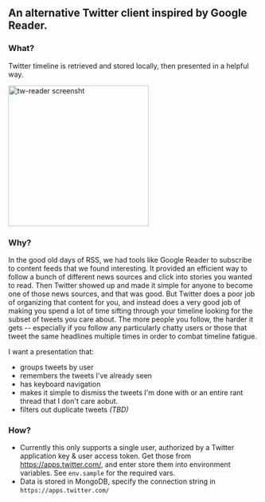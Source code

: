 ## An alternative Twitter client inspired by Google Reader. 

### What?
Twitter timeline is retrieved and stored locally, then presented in a helpful way.

<img width="282" alt="tw-reader screensht" src="https://user-images.githubusercontent.com/2423092/45987372-dc786200-c025-11e8-82d3-1aae011d8079.png">


### Why?
In the good old days of RSS, we had tools like Google Reader to subscribe to content feeds that we found interesting. It provided an efficient way to follow a bunch of different news sources and click into stories you wanted to read. Then Twitter showed up and made it simple for anyone to become one of those news sources, and that was good. But Twitter does a poor job of organizing that content for you, and instead does a very good job of making you spend a lot of time sifting through your timeline looking for the subset of tweets you care about. The more people you follow, the harder it gets -- especially if you follow any particularly chatty users or those that tweet the same headlines multiple times in order to combat timeline fatigue.

I want a presentation that:
* groups tweets by user 
* remembers the tweets I've already seen 
* has keyboard navigation
* makes it simple to dismiss the tweets I'm done with or an entire rant thread that I don't care aobut.
* filters out duplicate tweets _(TBD)_


### How?
* Currently this only supports a single user, authorized by a Twitter application key & user access token. Get those from https://apps.twitter.com/, and enter store them into environment variables. See `env.sample` for the required vars.
* Data is stored in MongoDB, specify the connection string in `https://apps.twitter.com/`
